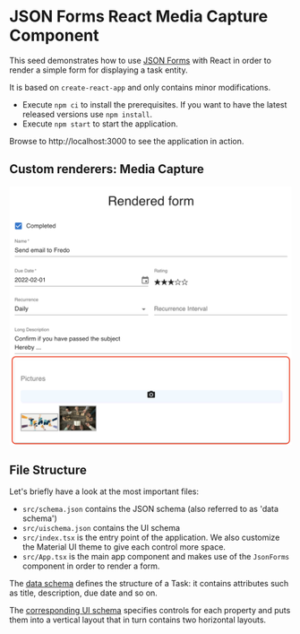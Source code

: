 # JSON Forms React Media Capture Component

This seed demonstrates how to use [JSON Forms](https://jsonforms.io) with React in order to render a simple form for displaying a task entity.

It is based on `create-react-app` and only contains minor modifications.

- Execute `npm ci` to install the prerequisites. If you want to have the latest released versions use `npm install`.
- Execute `npm start` to start the application.

Browse to http://localhost:3000 to see the application in action.

## Custom renderers: Media Capture

![Media Capture Screen](MediacaptureScreen.png)

## File Structure

Let's briefly have a look at the most important files:

- `src/schema.json` contains the JSON schema (also referred to as 'data schema')
- `src/uischema.json` contains the UI schema
- `src/index.tsx` is the entry point of the application. We also customize the Material UI theme to give each control more space.
- `src/App.tsx` is the main app component and makes use of the `JsonForms` component in order to render a form.

The [data schema](src/schema.json) defines the structure of a Task: it contains attributes such as title, description, due date and so on.

The [corresponding UI schema](src/uischema.json) specifies controls for each property and puts them into a vertical layout that in turn contains two horizontal layouts.